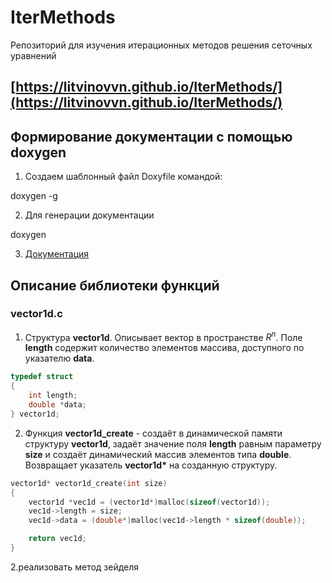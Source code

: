 # IterMethods
Репозиторий для изучения итерационных методов решения сеточных уравнений

## [https://litvinovvn.github.io/IterMethods/](https://litvinovvn.github.io/IterMethods/)

## Формирование документации с помощью doxygen

1. Cоздаем шаблонный файл Doxyfile командой:

doxygen -g

2. Для генерации документации

doxygen

3. [Документация](doxygen/html/index.html)

## Описание библиотеки функций
### vector1d.c
1. Структура **vector1d**.
Описывает вектор в пространстве $R^n$.
Поле **length** содержит количество элементов массива, доступного по указателю  **data**.
```c++
typedef struct
{
    int length;
    double *data;
} vector1d;
```

2. Функция **vector1d_create** - создаёт в динамической памяти структуру **vector1d**, задаёт значение поля **length** равным параметру **size** и создаёт динамический массив элементов типа **double**. Возвращает указатель **vector1d\*** на созданную структуру.   

```c++
vector1d* vector1d_create(int size)
{
    vector1d *vec1d = (vector1d*)malloc(sizeof(vector1d));
    vec1d->length = size;    
    vec1d->data = (double*)malloc(vec1d->length * sizeof(double));

    return vec1d;
}
```

2.реализовать метод зейделя